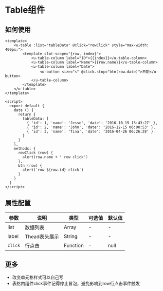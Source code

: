 # Table组件


## 如何使用

```vue
<template>
    <u-table :list="tableData" @click="rowClick" style="max-width: 400px;">
        <template slot-scope="{row, index}">
            <u-table-column label="ID">{{index}}</u-table-column>
            <u-table-column label="Name">{{row.name}}</u-table-column>
            <u-table-column label="Date">
                <u-button size="s" @click.stop="btn(row.date)">日期</u-button>
            </u-table-column>
        </template>
    </u-table>
</template>

<script>
  export default {
    data () {
      return {
        tableData: [
          { 'id': 1, 'name': 'Jesse', 'date': '2016-10-15 13:43:27' },
          { 'id': 2, 'name': 'John', 'date': '2016-12-15 06:00:53' },
          { 'id': 3, 'name': 'Tina', 'date': '2016-04-26 06:26:28' }
        ]
      }
    },
    methods: {
      rowClick (row) {
        alert(row.name + ' row click')
      },
      btn (row) {
        alert(`row ${row.id} click`)
      }
    }
  }
</script>
```
## 属性配置

参数 | 说明 | 类型 | 可选值 | 默认值
--- | --- | --- | --- | ---
list | 数据列表 | Array | - | -
label | Thead表头展示 | String | - | -
`click` | 行点击 | Function | - | null

## 更多
* 改变单元格样式可以自己写
* 表格内组件click事件记得停止冒泡，避免影响到row行点击事件触发
